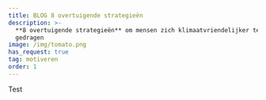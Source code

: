 ```yaml
---
title: BLOG 8 overtuigende strategieën
description: >-
  **8 overtuigende strategieën** om mensen zich klimaatvriendelijker te laten
  gedragen
image: /img/tomato.png
has_request: true
tag: motiveren
order: 1
---
```


Test